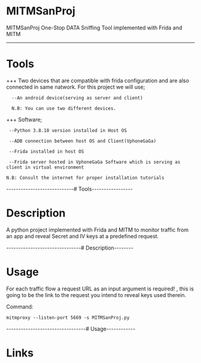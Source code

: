 # MITMSanProj
MITMSanProj One-Stop DATA Sniffing Tool implemented with Frida and MITM

--------------------------------------------------------------------------

# Tools

+++ Two devices that are compatible with frida configuration and are also connected in same natwork. For this project we will use;

      --An android device(serving as server and client)
      
      N.B: You can use two different devices. 


+++ Software;

     --Python 3.8.10 version installed in Host OS

     --ADB connection between host OS and Client(VphoneGaGa)
     
     --Frida installed in host OS
     
     --Frida server hosted in VphoneGaGa Software which is serving as client in virtual environment

    N.B: Consult the internet for proper installation tutorials



----------------------------# Tools-----------------


# Description

A python project implemented with Frida and MITM to monitor traffic from an app and reveal Secret and IV keys at a predefined request.




-------------------------------# Description--------



# Usage
  
  For each traffic flow a request URL as an input argument is required! , this is going to be the link to the request you intend to reveal keys used therein. 
  
  Command:   

	mitmproxy --listen-port 5669 -s MITMSanProj.py

	  


---------------------------------# Usage------------



# Links

